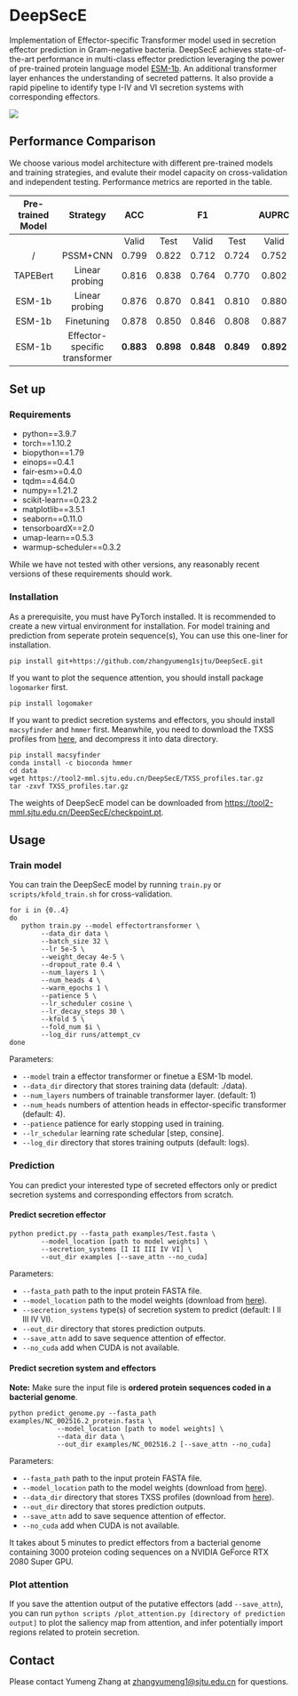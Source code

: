 # DeepSecE

Implementation of Effector-specific Transformer model used in secretion effector prediction in Gram-negative bacteria. DeepSecE achieves state-of-the-art performance in multi-class effector prediction leveraging the power of  pre-trained protein language model [ESM-1b](https://github.com/facebookresearch/esm). An additional transformer layer enhances the understanding of secreted patterns. It also provide a rapid pipeline to identify type I-IV and VI secretion systems with corresponding effectors.

![](/Users/zhangyumeng/Desktop/zym/DeepSecE/summary.png)

## Performance Comparison

We choose various model architecture with different pre-trained models and training strategies, and evalute their model capacity on cross-validation and independent testing. Performance metrics are reported in the table.

| Pre-trained   Model |           Strategy           |       ACC       |                |       F1       |                |      AUPRC      |                |
| :-----------------: | :---------------------------: | :-------------: | :-------------: | :-------------: | :-------------: | :-------------: | :-------------: |
|                    |                              |      Valid      |      Test      |      Valid      |      Test      |      Valid      |      Test      |
|          /          |           PSSM+CNN           |      0.799      |      0.822      |      0.712      |      0.724      |      0.752      |      0.774      |
|      TAPEBert      |        Linear probing        |      0.816      |      0.838      |      0.764      |      0.770      |      0.802      |      0.822      |
|       ESM-1b       |        Linear probing        |      0.876      |      0.870      |      0.841      |      0.810      |      0.880      |      0.871      |
|       ESM-1b       |          Finetuning          |      0.878      |      0.850      |      0.846      |      0.808      |      0.887      | **0.883** |
|       ESM-1b       | Effector-specific transformer | **0.883** | **0.898** | **0.848** | **0.849** | **0.892** |      0.879      |

## Set up

### Requirements

- python==3.9.7
- torch==1.10.2
- biopython==1.79
- einops==0.4.1
- fair-esm>=0.4.0
- tqdm==4.64.0
- numpy==1.21.2
- scikit-learn==0.23.2
- matplotlib==3.5.1
- seaborn==0.11.0
- tensorboardX==2.0
- umap-learn==0.5.3
- warmup-scheduler==0.3.2

While we have not tested with other versions, any reasonably recent versions of these requirements should work.

### Installation

As a prerequisite, you must have PyTorch installed. It is recommended to create a new virtual environment for installation. For model training and prediction from seperate protein sequence(s), You can use this one-liner for installation.

```shell
pip install git+https://github.com/zhangyumeng1sjtu/DeepSecE.git
```

If you want to plot the sequence attention, you should install package `logomarker` first.

```shell
pip install logomaker
```

If you want to predict secretion systems and effectors, you should install `macsyfinder` and `hmmer` first. Meanwhile, you need to download the TXSS profiles from [here](https://tool2-mml.sjtu.edu.cn/DeepSecE/TXSS_profiles.tar.gz), and decompress it into data directory.

```shell
pip install macsyfinder
conda install -c bioconda hmmer
cd data
wget https://tool2-mml.sjtu.edu.cn/DeepSecE/TXSS_profiles.tar.gz
tar -zxvf TXSS_profiles.tar.gz
```

The weights of DeepSecE model can be downloaded from https://tool2-mml.sjtu.edu.cn/DeepSecE/checkpoint.pt.

## Usage

### Train model

You can train the DeepSecE model by running `train.py` or `scripts/kfold_train.sh` for cross-validation.

```shell
for i in {0..4}
do
   python train.py --model effectortransformer \
		--data_dir data \
		--batch_size 32 \
		--lr 5e-5 \
		--weight_decay 4e-5 \
		--dropout_rate 0.4 \
		--num_layers 1 \
		--num_heads 4 \
		--warm_epochs 1 \
		--patience 5 \
		--lr_scheduler cosine \
		--lr_decay_steps 30 \
		--kfold 5 \
		--fold_num $i \
		--log_dir runs/attempt_cv
done
```

 Parameters:

- `--model` train a effector transformer or finetue a ESM-1b model.
- `--data_dir` directory that stores training data (default: ./data).
- `--num_layers` numbers of trainable transformer layer. (default: 1)
- `--num_heads` numbers of attention heads in effector-specific transformer (default: 4).
- `--patience` patience for early stopping used in training.
- `--lr_schedular` learning rate schedular [step, consine].
- `--log_dir` directory that stores training outputs (default: logs).

### Prediction

You can predict your interested type of secreted effectors only or predict secretion systems and corresponding effectors  from scratch.

#### Predict secretion effector

```shell
python predict.py --fasta_path examples/Test.fasta \
		--model_location [path to model weights] \
		--secretion_systems [I II III IV VI] \
		--out_dir examples [--save_attn --no_cuda]
```

Parameters:

- `--fasta_path` path to the input protein FASTA file.
- `--model_location` path to the model weights (download from [here](https://tool2-mml.sjtu.edu.cn/DeepSecE/checkpoint.pt)).
- `--secretion_systems` type(s) of secretion system to predict (default: I II III IV VI).
- `--out_dir` directory that stores prediction outputs.
- `--save_attn` add to save sequence attention of effector.
- `--no_cuda` add when CUDA is not available.

#### Predict secretion system and effectors

**Note:** Make sure the input file is **ordered protein sequences coded in a bacterial genome**.

```shell
python predict_genome.py --fasta_path examples/NC_002516.2_protein.fasta \
			--model_location [path to model weights] \
			--data_dir data \
			--out_dir examples/NC_002516.2 [--save_attn --no_cuda]
```

Parameters:

- `--fasta_path` path to the input protein FASTA file.
- `--model_location` path to the model weights (download from [here](https://tool2-mml.sjtu.edu.cn/DeepSecE/checkpoint.pt)).
- `--data_dir` directory that stores TXSS profiles (download from [here](https://tool2-mml.sjtu.edu.cn/DeepSecE/TXSS_profiles.tar.gz)).
- `--out_dir` directory that stores prediction outputs.
- `--save_attn` add to save sequence attention of effector.
- `--no_cuda` add when CUDA is not available.

It takes about 5 minutes to predict effectors from a bacterial genome containing 3000 proteion coding sequences on a NVIDIA GeForce RTX 2080 Super GPU.

### Plot attention

If you save the attention output of the putative effectors (add `--save_attn`), you can run `python scripts /plot_attention.py [directory of prediction output]` to plot the saliency map from attention, and infer potentially import regions related to protein secretion.

## Contact

Please contact Yumeng Zhang at [zhangyumeng1@sjtu.edu.cn](mailto:zhangyumeng1@sjtu.edu.cn) for questions.
